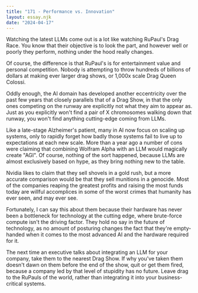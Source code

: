 ```yaml
---
title: "171 - Performance vs. Innovation"
layout: essay.njk
date: "2024-04-17"
---
```


Watching the latest LLMs come out is a lot like watching RuPaul's Drag Race. You know that their objective is to look the part, and however well or poorly they perform, nothing under the hood really changes.

Of course, the difference is that RuPaul's is for entertainment value and personal competition. Nobody is attempting to throw hundreds of billions of dollars at making ever larger drag shows, or 1,000x scale Drag Queen Colossi.

Oddly enough, the AI domain has developed another eccentricity over the past few years that closely parallels that of a Drag Show, in that the only ones competing on the runway are explicitly not what they aim to appear as. Just as you explicitly won't find a pair of X chromosomes walking down that runway, you won't find anything cutting-edge coming from LLMs.

Like a late-stage Alzheimer's patient, many in AI now focus on scaling up systems, only to rapidly forget how badly those systems fail to live up to expectations at each new scale. More than a year ago a number of cons were claiming that combining Wolfram Alpha with an LLM would magically create "AGI". Of course, nothing of the sort happened, because LLMs are almost exclusively based on hype, as they bring nothing new to the table.

Nvidia likes to claim that they sell shovels in a gold rush, but a more accurate comparison would be that they sell munitions in a genocide. Most of the companies reaping the greatest profits and raising the most funds today are willful accomplices in some of the worst crimes that humanity has ever seen, and may ever see.

Fortunately, I can say this about them because their hardware has never been a bottleneck for technology at the cutting edge, where brute-force compute isn't the driving factor. They hold no say in the future of technology, as no amount of posturing changes the fact that they're empty-handed when it comes to the most advanced AI and the hardware required for it.

The next time an executive talks about integrating an LLM for your company, take them to the nearest Drag Show. If why you've taken them doesn't dawn on them before the end of the show, quit or get them fired, because a company led by that level of stupidity has no future. Leave drag to the RuPauls of the world, rather than integrating it into your business-critical systems.
